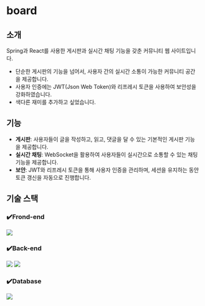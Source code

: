 # board

## 소개

Spring과 React를 사용한 게시판과 실시간 채팅 기능을 갖춘 커뮤니티 웹 사이트입니다.

- 단순한 게시판의 기능을 넘어서, 사용자 간의 실시간 소통이 가능한 커뮤니티 공간을 제공합니다.
- 사용자 인증에는 JWT(Json Web Token)와 리프레시 토큰을 사용하여 보안성을 강화하였습니다.
- 색다른 재미를 추가하고 싶었습니다.

## 기능

- **게시판**: 사용자들이 글을 작성하고, 읽고, 댓글을 달 수 있는 기본적인 게시판 기능을 제공합니다.
- **실시간 채팅**: WebSocket을 활용하여 사용자들이 실시간으로 소통할 수 있는 채팅 기능을 제공합니다.
- **보안**: JWT와 리프레시 토큰을 통해 사용자 인증을 관리하며, 세션을 유지하는 동안 토큰 갱신을 자동으로 진행합니다.

## 기술 스택

### ✔️Frond-end
<img src="https://img.shields.io/badge/React-61DAFB?style=flat-square&logo=React&logoColor=black"/>

### ✔️Back-end
<img src="https://img.shields.io/badge/Spring-6DB33F?style=flat-square&logo=Spring&logoColor=white"/> <img src="https://img.shields.io/badge/Spring Boot-6DB33F?style=flat-square&logo=springboot&logoColor=white"> 

### ✔️Database
<img src="https://img.shields.io/badge/MariaDB-003545?style=flat-square&logo=mariaDB&logoColor=white"/>
